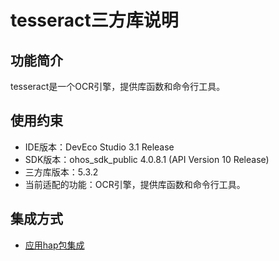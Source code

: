# tesseract三方库说明
## 功能简介
tesseract是一个OCR引擎，提供库函数和命令行工具。
## 使用约束
- IDE版本：DevEco Studio 3.1 Release
- SDK版本：ohos_sdk_public 4.0.8.1 (API Version 10 Release)
- 三方库版本：5.3.2
- 当前适配的功能：OCR引擎，提供库函数和命令行工具。

## 集成方式
+ [应用hap包集成](docs/hap_integrate.md)